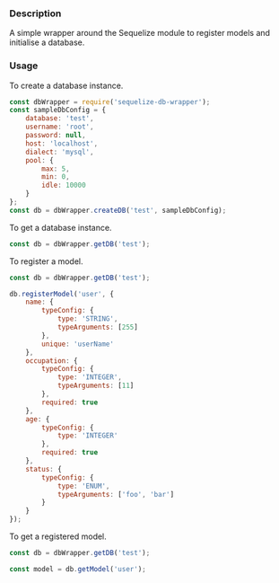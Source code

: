 ### Description

A simple wrapper around the Sequelize module to register models and initialise a database.

### Usage

To create a database instance.

```javascript
const dbWrapper = require('sequelize-db-wrapper');
const sampleDbConfig = {
    database: 'test',
    username: 'root',
    password: null,
    host: 'localhost',
    dialect: 'mysql',
    pool: {
        max: 5,
        min: 0,
        idle: 10000
    }
};
const db = dbWrapper.createDB('test', sampleDbConfig);
```

To get a database instance.

```javascript
const db = dbWrapper.getDB('test');
```

To register a model.

```javascript
const db = dbWrapper.getDB('test');

db.registerModel('user', {
    name: {
        typeConfig: {
            type: 'STRING',
            typeArguments: [255]
        },
        unique: 'userName'
    },
    occupation: {
        typeConfig: {
            type: 'INTEGER',
            typeArguments: [11]
        },
        required: true
    },
    age: {
        typeConfig: {
            type: 'INTEGER'
        },
        required: true
    },
    status: {
        typeConfig: {
            type: 'ENUM',
            typeArguments: ['foo', 'bar']
        }
    }
});
```

To get a registered model.

```javascript
const db = dbWrapper.getDB('test');

const model = db.getModel('user');
```

